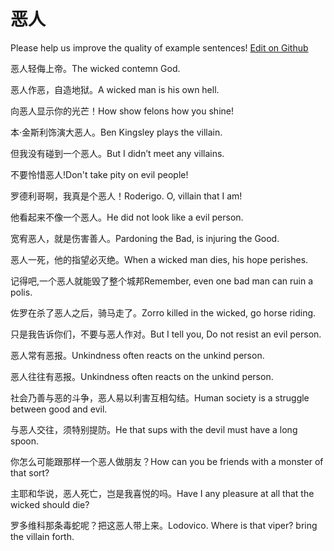 # 恶人

Please help us improve the quality of example sentences! [Edit on Github](https://github.com/jiyushe/jiyu-example-sentence-source/blob/main/chinese/eren.md)

<p><span class="chinese">恶人轻侮上帝。</span><span class="english">The wicked contemn God.</span></p>

<p><span class="chinese">恶人作恶，自造地狱。</span><span class="english">A wicked man is his own hell.</span></p>

<p><span class="chinese">向恶人显示你的光芒！</span><span class="english">How show felons how you shine!</span></p>

<p><span class="chinese">本·金斯利饰演大恶人。</span><span class="english">Ben Kingsley plays the villain.</span></p>

<p><span class="chinese">但我没有碰到一个恶人。</span><span class="english">But I didn’t meet any villains.</span></p>

<p><span class="chinese">不要怜惜恶人!</span><span class="english">Don't take pity on evil people!</span></p>

<p><span class="chinese">罗德利哥啊，我真是个恶人！</span><span class="english">Roderigo. O, villain that I am!</span></p>

<p><span class="chinese">他看起来不像一个恶人。</span><span class="english">He did not look like a evil person.</span></p>

<p><span class="chinese">宽宥恶人，就是伤害善人。</span><span class="english">Pardoning the Bad, is injuring the Good.</span></p>

<p><span class="chinese">恶人一死，他的指望必灭绝。</span><span class="english">When a wicked man dies, his hope perishes.</span></p>

<p><span class="chinese">记得吧,一个恶人就能毁了整个城邦</span><span class="english">Remember, even one bad man can ruin a polis.</span></p>

<p><span class="chinese">佐罗在杀了恶人之后，骑马走了。</span><span class="english">Zorro killed in the wicked, go horse riding.</span></p>

<p><span class="chinese">只是我告诉你们，不要与恶人作对。</span><span class="english">But I tell you, Do not resist an evil person.</span></p>

<p><span class="chinese">恶人常有恶报。</span><span class="english">Unkindness often reacts on the unkind person.</span></p>

<p><span class="chinese">恶人往往有恶报。</span><span class="english">Unkindness often reacts on the unkind person.</span></p>

<p><span class="chinese">社会乃善与恶的斗争，恶人易以利害互相勾结。</span><span class="english">Human society is a struggle between good and evil.</span></p>

<p><span class="chinese">与恶人交往，须特别提防。</span><span class="english">He that sups with the devil must have a long spoon.</span></p>

<p><span class="chinese">你怎么可能跟那样一个恶人做朋友？</span><span class="english">How can you be friends with a monster of that sort?</span></p>

<p><span class="chinese">主耶和华说，恶人死亡，岂是我喜悦的吗。</span><span class="english">Have I any pleasure at all that the wicked should die?</span></p>

<p><span class="chinese">罗多维科那条毒蛇呢？把这恶人带上来。</span><span class="english">Lodovico. Where is that viper? bring the villain forth.</span></p>

